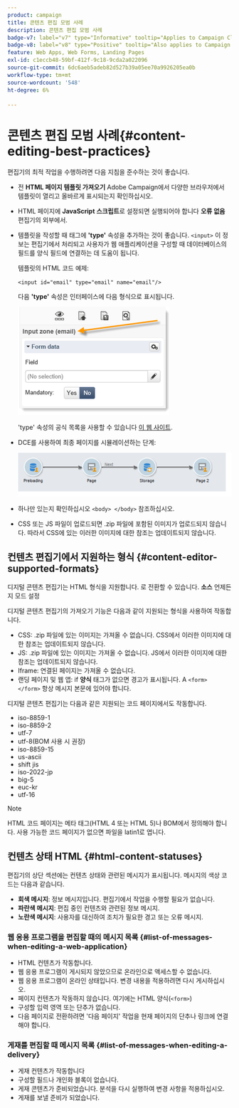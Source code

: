 ```yaml
---
product: campaign
title: 콘텐츠 편집 모범 사례
description: 콘텐츠 편집 모범 사례
badge-v7: label="v7" type="Informative" tooltip="Applies to Campaign Classic v7"
badge-v8: label="v8" type="Positive" tooltip="Also applies to Campaign v8"
feature: Web Apps, Web Forms, Landing Pages
exl-id: c1eccb48-59bf-412f-9c18-9cda2a022096
source-git-commit: 6dc6aeb5adeb82d527b39a05ee70a9926205ea0b
workflow-type: tm+mt
source-wordcount: '548'
ht-degree: 6%

---
```


# 콘텐츠 편집 모범 사례{#content-editing-best-practices}



편집기의 최적 작업을 수행하려면 다음 지침을 준수하는 것이 좋습니다.

* 전 **HTML 페이지 템플릿 가져오기** Adobe Campaign에서 다양한 브라우저에서 템플릿이 열리고 올바르게 표시되는지 확인하십시오.
* HTML 페이지에 **JavaScript 스크립트**&#x200B;로 설정되면 실행되어야 합니다 **오류 없음** 편집기의 외부에서.
* 템플릿을 작성할 때 태그에 **&#39;type&#39;** 속성을 추가하는 것이 좋습니다. `<input>` 이 정보는 편집기에서 처리되고 사용자가 웹 애플리케이션을 구성할 때 데이터베이스의 필드를 양식 필드에 연결하는 데 도움이 됩니다.

   템플릿의 HTML 코드 예제:

   ```
   <input id="email" type="email" name="email"/>
   ```

   다음 **&#39;type&#39;** 속성은 인터페이스에 다음 형식으로 표시됩니다.

   ![](assets/dce_sidebar_inputtypechanges.png)

   &#39;type&#39; 속성의 공식 목록을 사용할 수 있습니다 [이 웹 사이트](https://www.w3schools.com/tags/att_input_type.asp).

* DCE를 사용하여 최종 페이지를 시뮬레이션하는 단계:

   ![](assets/dce_enchainement.png)

* 하나만 있는지 확인하십시오 `<body> </body>` 참조하십시오.
* CSS 또는 JS 파일이 업로드되면 .zip 파일에 포함된 이미지가 업로드되지 않습니다. 따라서 CSS에 있는 이러한 이미지에 대한 참조는 업데이트되지 않습니다.

## 컨텐츠 편집기에서 지원하는 형식 {#content-editor-supported-formats}

디지털 콘텐츠 편집기는 HTML 형식을 지원합니다. 로 전환할 수 있습니다. **소스** 언제든지 모드 설정

디지털 콘텐츠 편집기의 가져오기 기능은 다음과 같이 지원되는 형식을 사용하여 작동합니다.

* CSS: .zip 파일에 있는 이미지는 가져올 수 없습니다. CSS에서 이러한 이미지에 대한 참조는 업데이트되지 않습니다.
* JS: .zip 파일에 있는 이미지는 가져올 수 없습니다. JS에서 이러한 이미지에 대한 참조는 업데이트되지 않습니다.
* Iframe: 연결된 페이지는 가져올 수 없습니다.
* 랜딩 페이지 및 웹 앱: if **양식** 태그가 없으면 경고가 표시됩니다. A `<form> </form>` 항상 메시지 본문에 있어야 합니다.

디지털 콘텐츠 편집기는 다음과 같은 지원되는 코드 페이지에서도 작동합니다.

* iso-8859-1
* iso-8859-2
* utf-7
* utf-8(BOM 사용 시 권장)
* iso-8859-15
* us-ascii
* shift jis
* iso-2022-jp
* big-5
* euc-kr
* utf-16

>[!NOTE]
>
>HTML 코드 페이지는 메타 태그(HTML 4 또는 HTML 5)나 BOM에서 정의해야 합니다. 사용 가능한 코드 페이지가 없으면 파일을 latin1로 엽니다.

## 컨텐츠 상태 HTML {#html-content-statuses}

편집기의 상단 섹션에는 컨텐츠 상태와 관련된 메시지가 표시됩니다. 메시지의 색상 코드는 다음과 같습니다.

* **회색 메시지**: 정보 메시지입니다. 편집기에서 작업을 수행할 필요가 없습니다.
* **파란색 메시지**: 편집 중인 컨텐츠와 관련된 정보 메시지.
* **노란색 메시지**: 사용자를 대신하여 조치가 필요한 경고 또는 오류 메시지.

### 웹 응용 프로그램을 편집할 때의 메시지 목록 {#list-of-messages-when-editing-a-web-application}

* HTML 컨텐츠가 작동합니다.
* 웹 응용 프로그램이 게시되지 않았으므로 온라인으로 액세스할 수 없습니다.
* 웹 응용 프로그램이 온라인 상태입니다. 변경 내용을 적용하려면 다시 게시하십시오.
* 페이지 컨텐츠가 작동하지 않습니다. 여기에는 HTML 양식(`<form>`)
* 구성할 입력 영역 또는 단추가 없습니다.
* 다음 페이지로 전환하려면 &#39;다음 페이지&#39; 작업을 현재 페이지의 단추나 링크에 연결해야 합니다.

### 게재를 편집할 때 메시지 목록 {#list-of-messages-when-editing-a-delivery}

* 게재 컨텐츠가 작동합니다
* 구성할 필드나 개인화 블록이 없습니다.
* 게재 콘텐츠가 준비되었습니다. 분석을 다시 실행하여 변경 사항을 적용하십시오.
* 게재를 보낼 준비가 되었습니다.

